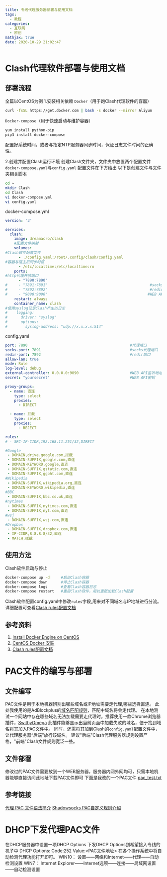 ```yaml
---
title: 专线代理服务器部署与使用文档
tags:
  - 教程
categories:
  - 互联网
  - 原创
mathjax: true
date: 2020-10-29 21:02:47
---
```

# Clash代理软件部署与使用文档

## 部署流程
全篇以CentOS为例
1.安装相关依赖
`Docker`（用于跑Clash代理软件的容器）
```bash
curl -fsSL https://get.docker.com | bash -s docker --mirror Aliyun
```
`Docker-compose`（用于快速启动与维护容器）
```bash
yum install python-pip
pip3 install docker-compose
```
配置好系统时间，或者与指定NTP服务器同步时间，保证日志文件时间的正确性。

2.创建并配置Clash运行环境
创建Clash文件夹，文件夹中放置两个配置文件`docker-compose.yaml`与`config.yaml`
配置文件在下方给出
以下是创建文件与文件夹相关脚本
```bash
cd ~
mkdir Clash
cd Clash
vi docker-compose.yml
vi config.yaml
```
docker-compose.yml
```yaml
version: '3'

services:
  clash:
    image: dreamacro/clash
    #配置文件映射
    volumes:
#Clash软件配置文件
      - ./config.yaml:/root/.config/clash/config.yaml
#容器与宿主机同步时区
      - /etc/localtime:/etc/localtime:ro
    ports:
#http代理开放端口
      - "7890:7890"
#     - "7891:7891"                                              #socks代理端口
#     - "7892:7892"                                              #redir端口
#     - "9090:9090"                                             #WEB API端口
    restart: always
    container_name: clash
#使用syslog记录Clash产生的日志
#    logging:
#      driver: "syslog"
#      options:
#        syslog-address: "udp://x.x.x.x:514"
```
config.yaml
```yaml
port: 7890                                              #代理端口
socks-port: 7891                                        #socks代理端口
redir-port: 7892                                        #redir端口
allow-lan: true
mode: Rule
log-level: debug
external-controller: 0.0.0.0:9090                       #WEB API监听地址
secret: "yoursecret"                                    #WEB API密钥

proxy-groups:
  - name: 直连
    type: select
    proxies:
      - DIRECT

  - name: 拦截
    type: select
    proxies:
      - REJECT

rules:
# - SRC-IP-CIDR,192.168.11.251/32,DIRECT

#Google
 - DOMAIN,drive.google.com,拦截
 - DOMAIN-SUFFIX,google.com,直连
 - DOMAIN-KEYWORD,google,直连
 - DOMAIN-SUFFIX,gstatic.com,直连
 - DOMAIN-SUFFIX,ggpht.com,直连
#Wikipedia
 - DOMAIN-SUFFIX,wikipedia.org,直连
 - DOMAIN-KEYWORD,wikipedia,直连
#BBC
 - DOMAIN-SUFFIX,bbc.co.uk,直连
#nytimes
 - DOMAIN-SUFFIX,nytimes.com,直连
 - DOMAIN-SUFFIX,nyt.com,直连
#wsj
 - DOMAIN-SUFFIX,wsj.com,直连
#Dropbox
 - DOMAIN-SUFFIX,dropbox.com,直连
 - IP-CIDR,8.8.8.8/32,直连
 - MATCH,拦截
```

## 使用方法
Clash软件启动与停止
```bash
docker-compose up -d     #启动Clash容器
docker-compose down      #停止Clash容器
docker-compose logs      #查看Clash容器日志
docker-compose restart   #重启Clash软件，用以重新加载Clash配置
```
Clash软件配置config.yaml中修改`rules`字段,用来对不同域名与IP地址进行分流。
详细配置可查看[Clash rules配置文档](https://lancellc.gitbook.io/clash/clash-config-file/rules#an-example-of-rules)

## 参考资料
1. [Install Docker Engine on CentOS](https://docs.docker.com/engine/install/centos/)
2. [CentOS Docker 安装](https://www.runoob.com/docker/centos-docker-install.html)
3. [Clash rules配置文档](https://lancellc.gitbook.io/clash/clash-config-file/rules)

# PAC文件的编写与部署
## 文件编写
PAC文件是用于本地机器辨别出哪些域名或IP地址需要走代理,哪些选择直连。
此处我使用的是AdBlockplus的[域名匹配规则](https://adblockplus.org/en/filter-cheatsheet)，匹配中域名将会走代理。
在本地测试一个网站中存在哪些域名无法加载需要走代理时，推荐使用一款Chrome浏览器插件，[SwithyOmega](https://chrome.google.com/webstore/detail/proxy-switchyomega/padekgcemlokbadohgkifijomclgjgif)
此插件能够显示出当前页面中加载失败的域名，便于找到域名将其加入PAC文件中。
同时，还需将其加到Clash的`config.yaml`配置文件中，让代理服务器“后端”放行该域名。
建议"后端"Clash代理服务器规则设置严格，"前端"Clash文件规则宽泛一些。

## 文件部署
修改过的PAC文件需要放到一个WEB服务器，服务器内网外网均可，只需本地机器能够直接访问此地址下载PAC文件即可
下面是我改的一个PAC文件
[pac_test.txt](https://hkstorage.oss-cn-hongkong.aliyuncs.com/PAC/pac_test.txt)

## 参考链接
[代理 PAC 文件语法简介](https://blog.csdn.net/KimBing/article/details/80011958)
[Shadowsocks PAC自定义规则介绍](https://blog.lyz810.com/article/2017/02/shadowsocks-pac-user-rule-define/)

# DHCP下发代理PAC文件
在DHCP服务器中设置一项DHCP Options
下发DHCP Options到希望接入专线的机子中
DHCP Options:
Code:252
Value:<PAC文件地址>
在各个操作系统中将自动检测代理功能打开即可。
WIN10：
设置——网络和Internet——代理——自动检测设置
WIN7：
Internet Explorer——Internet选项——连接——局域网设置——自动检测设置
